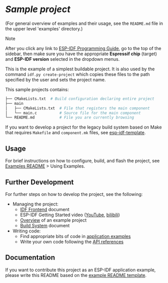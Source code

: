 # _Sample project_

(For general overview of examples and their usage, see the `README.md` file in the upper level 'examples' directory.)

> [!NOTE]
> After you click any link to [ESP-IDF Programming Guide](https://docs.espressif.com/projects/esp-idf/en/latest/index.html), go to the top of the sidebar, then make sure you have the appropriate **Espressif chip** (target) and **ESP-IDF version** selected in the dropdown menus.

This is the example of a simplest buildable project. It is also used by the command `idf.py create-project` which copies these files to the path specified by the user and sets the project name.

This sample projects contains:

```sh
├── CMakeLists.txt  # Build configuration declaring entire project
├── main
│   ├── CMakeLists.txt  # File that registers the main component
│   └── main.c          # Source file for the main component
└── README.md           # File you are currently browsing
```

If you want to develop a project for the legacy build system based on Make that requires `Makefile` and `component.mk` files, see [esp-idf-template](https://github.com/espressif/esp-idf-template).


## Usage

For brief instructions on how to configure, build, and flash the project, see [Examples README](https://github.com/espressif/esp-idf/blob/master/examples/README.md#using-examples) > Using Examples.


## Further Development

For further steps on how to develop the project, see the following:

- Managing the project:
  - [IDF Frontend](https://docs.espressif.com/projects/esp-idf/en/latest/api-guides/build-system.html#start-a-new-project) document
  - ESP-IDF Getting Started video ([YouTube](https://youtu.be/J8zc8mMNKtc?t=340), [bilibili](https://www.bilibili.com/video/BV1114y1r7du/?t=336))
  - [Overview](https://docs.espressif.com/projects/esp-idf/en/latest/esp32/api-guides/build-system.html#example-project) of an example project
  - [Build System](https://docs.espressif.com/projects/esp-idf/en/stable/esp32/api-guides/build-system.html) document
- Writing code:
  - Find appropriate bits of code in [application examples](https://github.com/espressif/esp-idf/tree/master/examples)
  - Write your own code following the [API references](https://docs.espressif.com/projects/esp-idf/en/stable/api-reference/index.html)


## Documentation

If you want to contribute this project as an ESP-IDF application example, please write this README based on the [example README template](https://github.com/espressif/esp-idf/blob/master/docs/TEMPLATE_EXAMPLE_README.md).
